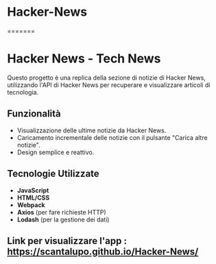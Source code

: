 # Hacker-News
=======
# Hacker News - Tech News

Questo progetto è una replica della sezione di notizie di Hacker News, utilizzando l'API di Hacker News per recuperare e visualizzare articoli di tecnologia. 

## Funzionalità

- Visualizzazione delle ultime notizie da Hacker News.
- Caricamento incrementale delle notizie con il pulsante "Carica altre notizie".
- Design semplice e reattivo.

## Tecnologie Utilizzate

- **JavaScript**
- **HTML/CSS**
- **Webpack**
- **Axios** (per fare richieste HTTP)
- **Lodash** (per la gestione dei dati)


## Link per visualizzare l'app : https://scantalupo.github.io/Hacker-News/

